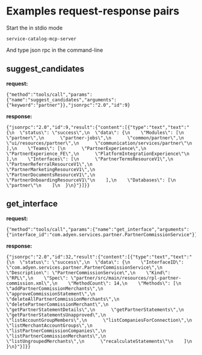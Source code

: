 # Examples request-response pairs

Start the in stdio mode

    service-catalog-mcp-server

And type json rpc in the command-line

## suggest_candidates

**request:**

    {"method":"tools/call","params":{"name":"suggest_candidates","arguments":{"keyword":"partner"}},"jsonrpc":"2.0","id":9}

**response:**

    {"jsonrpc":"2.0","id":9,"result":{"content":[{"type":"text","text":"{\n  \"status\": \"success\",\n  \"data\": {\n    \"Modules\": [\n      \"partner\",\n      \"partner-jobs\",\n      \"common/partner\",\n      \"ui/resources/partner\",\n      \"communication/services/partner\"\n    ],\n    \"Teams\": [\n      \"PartnerExperience\",\n      \"PartnerExperience_FE\",\n      \"PlatformIntegrationExperience\"\n    ],\n    \"Interfaces\": [\n      \"PartnerTermsResourceV1\",\n      \"PartnerReferralResourceV1\",\n      \"PartnerMarketingResourceV1\",\n      \"PartnerDocumentsResourceV1\",\n      \"PartnerOnboardingResourceV1\"\n    ],\n    \"Databases\": [\n      \"partner\"\n    ]\n  }\n}"}]}}

## get_interface

**request:**

    {"method":"tools/call","params":{"name":"get_interface","arguments":{"interface_id":"com.adyen.services.partner.PartnerCommissionService"}},"jsonrpc":"2.0","id":32}

**response:**

    {"jsonrpc":"2.0","id":32,"result":{"content":[{"type":"text","text":"{\n  \"status\": \"success\",\n  \"data\": {\n    \"InterfaceID\": \"com.adyen.services.partner.PartnerCommissionService\",\n    \"Description\": \"PartnerCommissionService\",\n    \"Kind\": \"RPL\",\n    \"Spec\": \"partner/src/main/resources/rpl-partner-commission.xml\",\n    \"MethodCount\": 14,\n    \"Methods\": [\n      \"addPartnerCommissionMerchants\",\n      \"approveCommissionStatement\",\n      \"deleteAllPartnerCommissionMerchants\",\n      \"deletePartnerCommissionMerchant\",\n      \"getPartnerStatementDetails\",\n      \"getPartnerStatements\",\n      \"getPartnerStatementsUnapproved\",\n      \"listAccountGroupMembers\",\n      \"listCompaniesForConnection\",\n      \"listMerchantAccountGroups\",\n      \"listPartnerCommissionCompanies\",\n      \"listPartnerCommissionMerchants\",\n      \"listUngroupedMerchants\",\n      \"recalculateStatements\"\n    ]\n  }\n}"}]}}

